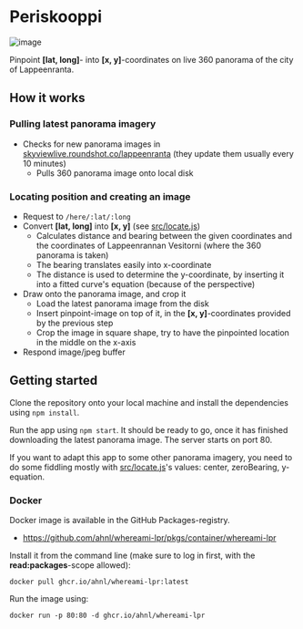 # Periskooppi
![image](https://user-images.githubusercontent.com/46541386/125155763-a969d380-e16a-11eb-8be9-4a5a23c866ef.png)

Pinpoint **[lat, long]**- into **[x, y]**-coordinates on live 360 panorama of the city of Lappeenranta.

## How it works

### Pulling latest panorama imagery
- Checks for new panorama images in [skyviewlive.roundshot.co/lappeenranta](https://skyviewlive.roundshot.co/lappeenranta/) (they update them usually every 10 minutes)
  - Pulls 360 panorama image onto local disk

### Locating position and creating an image
- Request to `/here/:lat/:long`
- Convert **[lat, long]** into **[x, y]** (see [src/locate.js](https://github.com/ahnl/whereami-lpr/blob/main/src/locate.js))
  - Calculates distance and bearing between the given coordinates and the coordinates of Lappeenrannan Vesitorni (where the 360 panorama is taken)
  - The bearing translates easily into x-coordinate
  - The distance is used to determine the y-coordinate, by inserting it into a fitted curve's equation (because of the perspective)
- Draw onto the panorama image, and crop it
  - Load the latest panorama image from the disk
  - Insert pinpoint-image on top of it, in the **[x, y]**-coordinates provided by the previous step
  - Crop the image in square shape, try to have the pinpointed location in the middle on the x-axis
- Respond image/jpeg buffer

## Getting started

Clone the repository onto your local machine and install the dependencies using `npm install`.

Run the app using `npm start`. It should be ready to go, once it has finished downloading the latest panorama image. The server starts on port 80.

If you want to adapt this app to some other panorama imagery, you need to do some fiddling mostly with [src/locate.js](https://github.com/ahnl/whereami-lpr/blob/main/src/locate.js)'s values: center, zeroBearing, y-equation.

### Docker

Docker image is available in the GitHub Packages-registry. 

- https://github.com/ahnl/whereami-lpr/pkgs/container/whereami-lpr

Install it from the command line (make sure to log in first, with the **read:packages**-scope allowed):
```
docker pull ghcr.io/ahnl/whereami-lpr:latest
```

Run the image using:
```
docker run -p 80:80 -d ghcr.io/ahnl/whereami-lpr
```
